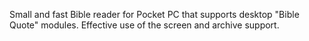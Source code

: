 Small and fast Bible reader for Pocket PC that supports desktop "Bible Quote" modules.
Effective use of the screen and archive support.